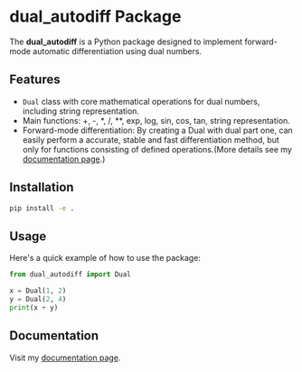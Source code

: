 # dual_autodiff Package
The **dual_autodiff** is a Python package designed to implement forward-mode automatic differentiation using dual numbers.


## Features

- `Dual` class with core mathematical operations for dual numbers, including string representation.
- Main functions: +, -, *, /, **, exp, log, sin, cos, tan, string representation.
- Forward-mode differentiation: By creating a Dual with dual part one, can easily perform a accurate, stable and fast differentiation method, but only for functions consisting of defined operations.(More details see my [documentation page](https://ks2146.readthedocs.io/en/latest/index.html).)



## Installation

```bash
pip install -e .
```

## Usage

Here's a quick example of how to use the package:

```python
from dual_autodiff import Dual

x = Dual(1, 2)
y = Dual(2, 4)
print(x + y)

```
## Documentation

Visit my [documentation page](https://ks2146.readthedocs.io/en/latest/index.html).
